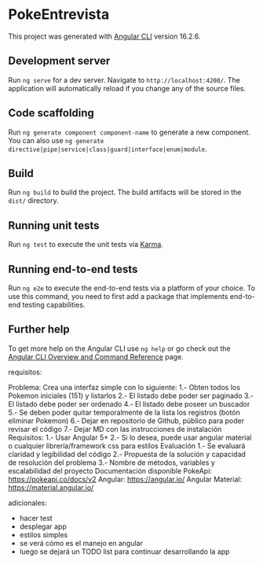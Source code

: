 # PokeEntrevista

This project was generated with [Angular CLI](https://github.com/angular/angular-cli) version 16.2.6.

## Development server

Run `ng serve` for a dev server. Navigate to `http://localhost:4200/`. The application will automatically reload if you change any of the source files.

## Code scaffolding

Run `ng generate component component-name` to generate a new component. You can also use `ng generate directive|pipe|service|class|guard|interface|enum|module`.

## Build

Run `ng build` to build the project. The build artifacts will be stored in the `dist/` directory.

## Running unit tests

Run `ng test` to execute the unit tests via [Karma](https://karma-runner.github.io).

## Running end-to-end tests

Run `ng e2e` to execute the end-to-end tests via a platform of your choice. To use this command, you need to first add a package that implements end-to-end testing capabilities.

## Further help

To get more help on the Angular CLI use `ng help` or go check out the [Angular CLI Overview and Command Reference](https://angular.io/cli) page.

requisitos:

Problema: Crea una interfaz simple con lo siguiente:
1.- Obten todos los Pokemon iniciales (151) y listarlos
2.- El listado debe poder ser paginado
3.- El listado debe poder ser ordenado
4.- El listado debe poseer un buscador
5.- Se deben poder quitar temporalmente de la lista los registros (botón eliminar
Pokemon)
6.- Dejar en repositorio de Github, público para poder revisar el código
7.- Dejar MD con las instrucciones de instalación
Requisitos:
1.- Usar Angular 5+
2.- Si lo desea, puede usar angular material o cualquier librería/framework css
para estilos
Evaluación
1.- Se evaluará claridad y legibilidad del código
2.- Propuesta de la solución y capacidad de resolución del problema
3.- Nombre de métodos, variables y escalabilidad del proyecto
Documentación disponible
PokeApi: https://pokeapi.co/docs/v2
Angular: https://angular.io/
Angular Material: https://material.angular.io/

adicionales:

- hacer test
- desplegar app
- estilos simples
- se verá cómo es el manejo en angular
- luego se dejará un TODO list para continuar desarrollando la app
